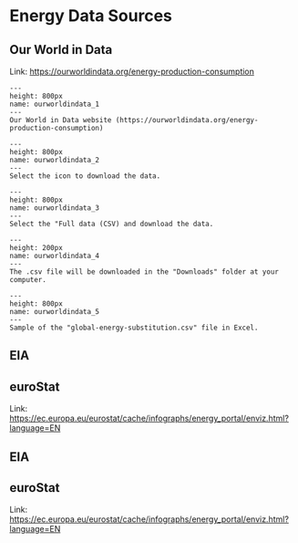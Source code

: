 # Energy Data Sources

## Our World in Data

Link: https://ourworldindata.org/energy-production-consumption 


```{figure} ../images/section4/section4_ourworldindata_1.jpg
---
height: 800px
name: ourworldindata_1
---
Our World in Data website (https://ourworldindata.org/energy-production-consumption)
```

```{figure} ../images/section4/section4_ourworldindata_2.jpg
---
height: 800px
name: ourworldindata_2
---
Select the icon to download the data.
```

```{figure} ../images/section4/section4_ourworldindata_3.jpg
---
height: 800px
name: ourworldindata_3
---
Select the "Full data (CSV) and download the data.
```

```{figure} ../images/section4/section4_ourworldindata_4.jpg
---
height: 200px
name: ourworldindata_4
---
The .csv file will be downloaded in the "Downloads" folder at your computer.
```

```{figure} ../images/section4/section4_ourworldindata_5.jpg
---
height: 800px
name: ourworldindata_5
---
Sample of the "global-energy-substitution.csv" file in Excel.
```

## EIA

## euroStat

Link: https://ec.europa.eu/eurostat/cache/infographs/energy_portal/enviz.html?language=EN

## EIA

## euroStat

Link: https://ec.europa.eu/eurostat/cache/infographs/energy_portal/enviz.html?language=EN